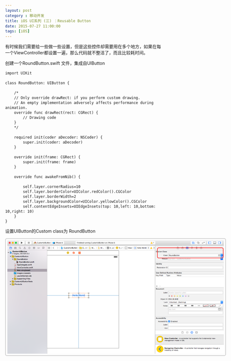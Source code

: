 ```yaml
---
layout: post
category : 移动开发
title: iOS UI系列 (三) ：Reusable Button 
date: 2015-07-27 11:00:00
tags: [iOS]
---
```

<style>
img {
  max-width: 700px;
  border: solid 2px #ccc;
  padding: 5px;
  border-radius:5px;
}
</style>


有时候我们需要给一些做一些设置，但是这些控件却需要用在多个地方，如果在每一个ViewController都设置一遍，那么代码就不整洁了，而且比较耗时间。

创建一个RoundButton.swift 文件，集成自UIButton



	import UIKit

	class RoundButton: UIButton {

	    /*
	    // Only override drawRect: if you perform custom drawing.
	    // An empty implementation adversely affects performance during animation.
	    override func drawRect(rect: CGRect) {
	        // Drawing code
	    }
	    */
	    
	    required init(coder aDecoder: NSCoder) {
	        super.init(coder: aDecoder)
	    }
	    
	    override init(frame: CGRect) {
	        super.init(frame: frame)
	    }
	    
	    override func awakeFromNib() {
	      
	        self.layer.cornerRadius=10
	        self.layer.borderColor=UIColor.redColor().CGColor
	        self.layer.borderWidth=2
	        self.layer.backgroundColor=UIColor.yellowColor().CGColor
	        self.contentEdgeInsets=UIEdgeInsets(top: 10,left: 10,bottom: 10,right: 10)
	    }
    }
    
    
    
    
 设置UIButton的Custom class为 RoundButton
  
 <img src="/assets/images/ios/UI/3/1.png" />
    





